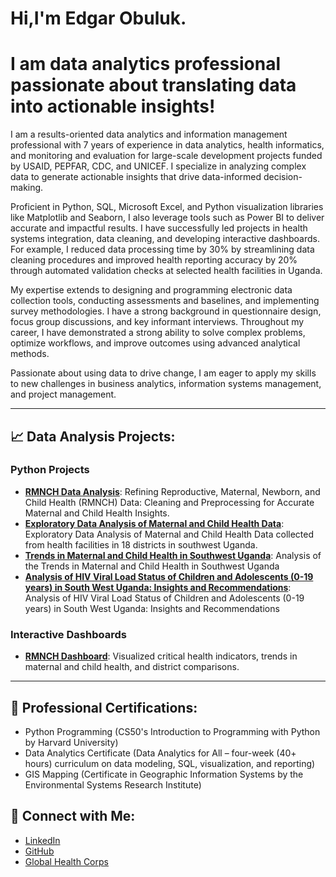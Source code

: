 # Hi,I'm Edgar Obuluk. 
# I am data analytics professional passionate about translating data into actionable insights! 

I am a results-oriented data analytics and information management professional with 7 years of experience in data analytics, health informatics, and monitoring and evaluation for large-scale development projects funded by USAID, PEPFAR, CDC, and UNICEF. I specialize in analyzing complex data to generate actionable insights that drive data-informed decision-making.

Proficient in Python, SQL, Microsoft Excel, and Python visualization libraries like Matplotlib and Seaborn, I also leverage tools such as Power BI to deliver accurate and impactful results. I have successfully led projects in health systems integration, data cleaning, and developing interactive dashboards. For example, I reduced data processing time by 30% by streamlining data cleaning procedures and improved health reporting accuracy by 20% through automated validation checks at selected health facilities in Uganda.

My expertise extends to designing and programming electronic data collection tools, conducting assessments and baselines, and implementing survey methodologies. I have a strong background in questionnaire design, focus group discussions, and key informant interviews. Throughout my career, I have demonstrated a strong ability to solve complex problems, optimize workflows, and improve outcomes using advanced analytical methods.

Passionate about using data to drive change, I am eager to apply my skills to new challenges in business analytics, information systems management, and project management.

---

## 📈 **Data Analysis Projects:**


### Python Projects
- **[RMNCH Data Analysis](https://github.com/eobuluk/RMNCH-Data-Processing-)**: Refining Reproductive, Maternal, Newborn, and Child Health (RMNCH) Data: Cleaning and Preprocessing for Accurate Maternal and Child Health Insights.
- **[Exploratory Data Analysis of Maternal and Child Health Data](https://github.com/eobuluk/Exploratory-Data-Analysis-of-RMNCH-Data)**: Exploratory Data Analysis of Maternal and Child Health Data collected from health facilities in 18 districts in southwest Uganda.
- **[Trends in Maternal and Child Health in Southwest Uganda](https://github.com/eobuluk/RMNCH-Data-Analysis-Trends-in-Maternal-and-Child-Health-in-Southwest-Uganda)**: Analysis of the Trends in Maternal and Child Health in Southwest Uganda
- **[Analysis of HIV Viral Load Status of Children and Adolescents (0-19 years) in South West Uganda: Insights and Recommendations](https://github.com/eobuluk/Data-Driven-Analysis-of-HIV-Care-and-Treatment-Services-for-Children-and-Adolescents-0-19-years-in)**: Analysis of HIV Viral Load Status of Children and Adolescents (0-19 years) in South West Uganda: Insights and Recommendations

### Interactive Dashboards
- **[RMNCH Dashboard](https://github.com/eobuluk/Interactive-RMNCH-Dashboard)**: Visualized critical health indicators, trends in maternal and child health, and district comparisons. 

---

## 🏅 **Professional Certifications**:
- Python Programming (CS50's Introduction to Programming with Python by Harvard University)
- Data Analytics Certificate (Data Analytics for All – four-week (40+ hours) curriculum on data modeling, SQL, visualization, and reporting)
- GIS Mapping (Certificate in Geographic Information Systems by the Environmental Systems Research Institute)

## 🤳 **Connect with Me**:
- [LinkedIn](https://www.linkedin.com/in/edgar-obuluk/)
- [GitHub](https://github.com/eobuluk)
- [Global Health Corps](https://ghcorps.org/author/edgar-obuluk/)
